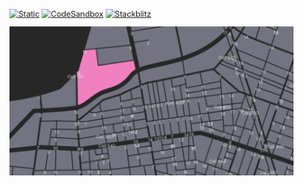 [![Static](https://img.shields.io/badge/demo-%23646CFF.svg?logo=html5&logoColor=white)](https://pmndrs.github.io/examples/svg-maps-with-html-annotations)
[![CodeSandbox](https://img.shields.io/badge/codesandbox-040404?logo=codesandbox&logoColor=DBDBDB)](https://codesandbox.io/s/github/pmndrs/examples/tree/main/apps/svg-maps-with-html-annotations)
[![Stackblitz](https://img.shields.io/badge/stackblitz-fff?logo=Stackblitz&logoColor=1389FD)](https://stackblitz.com/github/pmndrs/examples/tree/main/apps/svg-maps-with-html-annotations)

![](thumbnail.png)

